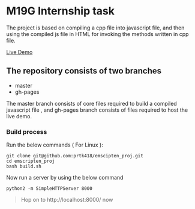 # M19G Internship task

The project is based on compiling a cpp file into javascript file, and then using the compiled js file in HTML for invoking the methods written in cpp file.

[Live Demo](https://prtk418.github.io/emscipten_proj)

## The repository consists of two branches

* master
* gh-pages 

The master branch consists of core files required to build a compiled javascript file , and gh-pages branch consists of files required to host the live demo.

### Build process

Run the below commands ( For Linux ):
```
git clone git@github.com:prtk418/emscipten_proj.git
cd emscripten_proj
bash build.sh
```

Now run a server by using the below command
```
python2 -m SimpleHTTPServer 8000
```

> Hop on to http://localhost:8000/ now